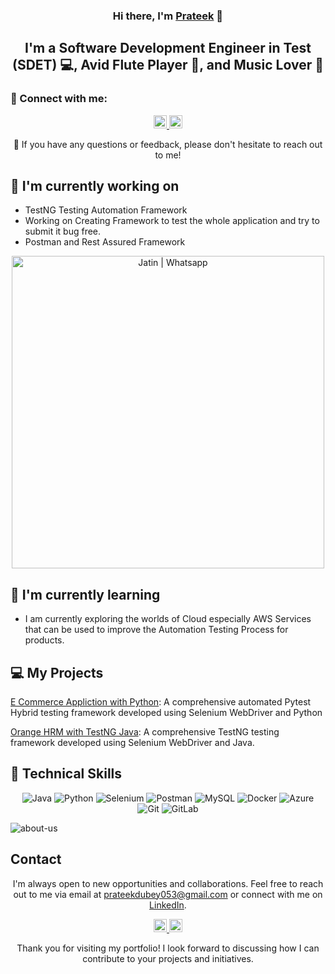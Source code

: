 <p align="center">
  <a href="https://www.linkedin.com/in/prateek-dubey-1292931a3/" target="_blank" rel="noreferrer">
  </a>
</p>

<h3 align="center">Hi there, I'm <a href="https://www.linkedin.com/in/prateek-dubey-1292931a3/" target="_blank" rel="noreferrer">Prateek</a> 👋</h3>

<h2 align="center">I'm a Software Development Engineer in Test (SDET) 💻, Avid Flute Player 📸, and Music Lover 🌱</h2>

### 🤝 Connect with me:

<p align="center">
  <a href="https://www.linkedin.com/in/prateek-dubey-1292931a3/">
    <img src="https://raw.githubusercontent.com/jatin99/jatin99.github.io/main/images/linkedin.svg" alt="Prateek Dubey | LinkedIn" width="21px"/>
  </a>
  <a href="https://www.instagram.com/prateek_dubey_akki/">
    <img src="https://raw.githubusercontent.com/jatin99/jatin99.github.io/main/images/instagram.svg" alt="Prateek Dubey | Instagram" width="21px"/>
  </a>
  </p>
  

<p align="center">💬 If you have any questions or feedback, please don't hesitate to reach out to me!</p>

## 🔭 I'm currently working on

- TestNG Testing Automation Framework
- Working on Creating Framework to test the whole application and try to submit it bug free.
- Postman and Rest Assured Framework
<p align="center">    
<img src="https://raw.githubusercontent.com/jatin99/jatin99.github.io/main/images/postmanproject.jpg" alt="Jatin | Whatsapp" width="500px"/> </p>

## 🌱 I'm currently learning

- I am currently exploring the worlds of Cloud especially AWS Services that can be used to improve the Automation Testing Process for products. 



## 💻 My Projects 


[E Commerce Appliction with Python](https://github.com/Prateek053/ecommerceapp): A comprehensive automated Pytest Hybrid testing framework developed using Selenium WebDriver and Python

[Orange HRM with TestNG Java](https://github.com/Prateek053/OrangeHRM): A comprehensive TestNG testing framework developed using Selenium WebDriver and Java.


## 💼 Technical Skills

<p align="center">
  <img src="https://img.shields.io/badge/Java-007396?style=for-the-badge&logo=java&logoColor=white" alt="Java">
  <img src="https://img.shields.io/badge/Python-3776AB?style=for-the-badge&logo=python&logoColor=white" alt="Python">
<!--   <img src="https://img.shields.io/badge/JavaScript-F7DF1E?style=for-the-badge&logo=javascript&logoColor=black" alt="JavaScript"> -->
  <img src="https://img.shields.io/badge/Selenium-43B02A?style=for-the-badge&logo=selenium&logoColor=white" alt="Selenium">
  <img src="https://img.shields.io/badge/Postman-FF6C37?style=for-the-badge&logo=postman&logoColor=white" alt="Postman">
  <img src="https://img.shields.io/badge/MySQL-4479A1?style=for-the-badge&logo=mysql&logoColor=white" alt="MySQL">
<!--   <img src="https://img.shields.io/badge/JMeter-D22128?style=for-the-badge&logo=apache%20jmeter&logoColor=white" alt="JMeter"> -->
  <img src="https://img.shields.io/badge/Docker-2496ED?style=for-the-badge&logo=docker&logoColor=white" alt="Docker">
<!--   <img src="https://img.shields.io/badge/AWS-232F3E?style=for-the-badge&logo=amazon-aws&logoColor=white" alt="AWS"> -->
  <img src="https://img.shields.io/badge/Azure-0089D6?style=for-the-badge&logo=microsoft-azure&logoColor=white" alt="Azure">
  <img src="https://img.shields.io/badge/Git-F05032?style=for-the-badge&logo=git&logoColor=white" alt="Git">
  <img src="https://img.shields.io/badge/GitLab-FCA121?style=for-the-badge&logo=gitlab&logoColor=white" alt="GitLab">
</p>

![about-us](https://github.com/Prateek053/prateek053/assets/169148312/fed6c235-0dd5-420a-b98a-03903ed5c049)


## Contact

<p align="center">I'm always open to new opportunities and collaborations. Feel free to reach out to me via email at <a href="mailto:prateekdubey053@gmail.com">prateekdubey053@gmail.com</a> or connect with me on <a href="https://www.linkedin.com/in/prateek-dubey-1292931a3/">LinkedIn</a>.</p>

<p align="center">
  <a href="https://www.linkedin.com/in/prateek-dubey-1292931a3/">
    <img src="https://raw.githubusercontent.com/jatin99/jatin99.github.io/main/images/linkedin.svg" alt="Jatin Shharma | LinkedIn" width="21px"/>
  </a>
  <a href="https://www.instagram.com/prateek_dubey_akki/">
    <img src="https://raw.githubusercontent.com/jatin99/jatin99.github.io/main/images/instagram.svg" alt="Jatin | Instagram" width="21px"/>
  </a>
  
</p>
  

<p align="center">Thank you for visiting my portfolio! I look forward to discussing how I can contribute to your projects and initiatives.</p>
